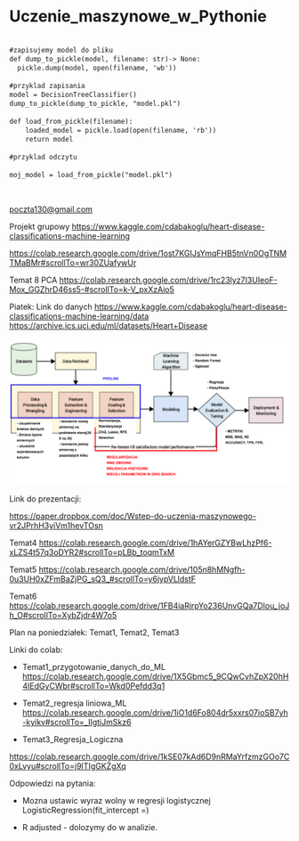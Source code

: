 # Uczenie_maszynowe_w_Pythonie

```{python}

#zapisujemy model do pliku
def dump_to_pickle(model, filename: str)-> None:
  pickle.dump(model, open(filename, 'wb'))
  
#przyklad zapisania
model = DecisionTreeClassifier()
dump_to_pickle(dump_to_pickle, "model.pkl")

def load_from_pickle(filename):
    loaded_model = pickle.load(open(filename, 'rb'))
    return model

#przyklad odczytu

moj_model = load_from_pickle("model.pkl")



```












poczta130@gmail.com

Projekt grupowy
https://www.kaggle.com/cdabakoglu/heart-disease-classifications-machine-learning


https://colab.research.google.com/drive/1ost7KGIJsYmqFHB5tnVn0OgTNMTMaBMr#scrollTo=wr30ZUafywUr


Temat 8 PCA
https://colab.research.google.com/drive/1rc23lyz7I3UIeoF-Mox_GGZhrD46ss5-#scrollTo=k-V_pxXzAio5



Piatek: Link do danych
https://www.kaggle.com/cdabakoglu/heart-disease-classifications-machine-learning/data
https://archive.ics.uci.edu/ml/datasets/Heart+Disease



![ML_process.png](ML_process.png)











Link do prezentacji:

https://paper.dropbox.com/doc/Wstep-do-uczenia-maszynowego-vr2JPrhH3yiVm1hevTOsn


Temat4
https://colab.research.google.com/drive/1hAYerGZYBwLhzPf6-xLZS4t57q3oDYR2#scrollTo=pLBb_toqmTxM

Temat5
https://colab.research.google.com/drive/105n8hMNgfh-0u3UH0xZFmBaZjPG_sQ3_#scrollTo=y6jypVLldstF


Temat6
https://colab.research.google.com/drive/1FB4iaRjrpYo236UnvGQa7DIou_joJh_O#scrollTo=XybZjdr4W7o5










Plan na poniedziałek: Temat1, Temat2, Temat3


Linki do colab:



- Temat1_przygotowanie_danych_do_ML
https://colab.research.google.com/drive/1X5Gbmc5_9CQwCvhZpX20hH4IEdGyCWbr#scrollTo=Wkd0Pefdd3q1

- Temat2_regresja liniowa_ML
https://colab.research.google.com/drive/1iO1d6Fo804dr5xxrs07ioSB7yh-kyikv#scrollTo=_IIgtiJmSkz6

- Temat3_Regresja_Logiczna

https://colab.research.google.com/drive/1kSE07kAd6D9nRMaYrfzmzGOo7C0xLvyu#scrollTo=j9ITIgGKZgXq




Odpowiedzi na pytania:

- Mozna ustawic wyraz wolny w regresji logistycznej
LogisticRegression(fit_intercept =)

- R adjusted - dolozymy do w analizie.


